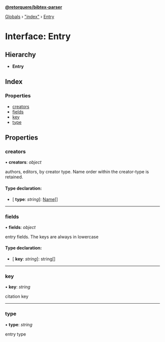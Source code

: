 **[@retorquere/bibtex-parser](../README.md)**

[Globals](../globals.md) › ["index"](../modules/_index_.md) › [Entry](_index_.entry.md)

# Interface: Entry

## Hierarchy

* **Entry**

## Index

### Properties

* [creators](_index_.entry.md#creators)
* [fields](_index_.entry.md#fields)
* [key](_index_.entry.md#key)
* [type](_index_.entry.md#type)

## Properties

###  creators

• **creators**: *object*

authors, editors, by creator type. Name order within the creator-type is retained.

#### Type declaration:

* \[ **type**: *string*\]: [Name](_index_.name.md)[]

___

###  fields

• **fields**: *object*

entry fields. The keys are always in lowercase

#### Type declaration:

* \[ **key**: *string*\]: string[]

___

###  key

• **key**: *string*

citation key

___

###  type

• **type**: *string*

entry type